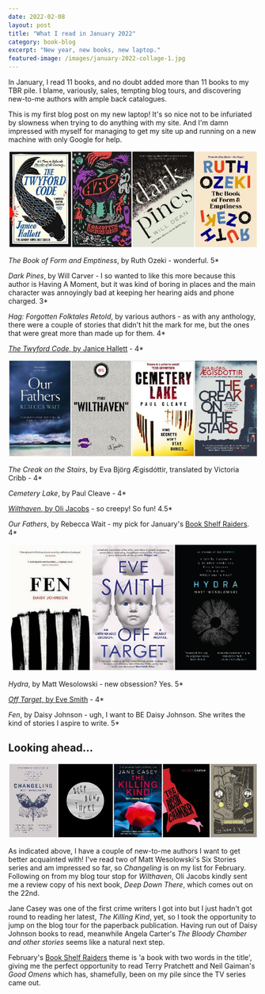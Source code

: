 ```yaml
---
date: 2022-02-08
layout: post
title: "What I read in January 2022"
category: book-blog
excerpt: "New year, new books, new laptop."
featured-image: /images/january-2022-collage-1.jpg
---
```


In January, I read 11 books, and no doubt added more than 11 books to my TBR pile. I blame, variously, sales, tempting blog tours, and discovering new-to-me authors with ample back catalogues.

This is my first blog post on my new laptop! It's so nice not to be infuriated by slowness when trying to do anything with my site. And I'm damn impressed with myself for managing to get my site up and running on a new machine with only Google for help.

![The Book of Form and Emptiness, Dark Pines, Hag, The Twyford Code](/images/january-2022-collage-1.jpg)

<cite>The Book of Form and Emptiness</cite>, by Ruth Ozeki - wonderful. 5*

<cite>Dark Pines</cite>, by Will Carver - I so wanted to like this more because this author is Having A Moment, but it was kind of boring in places and the main character was annoyingly bad at keeping her hearing aids and phone charged. 3*

<cite>Hag: Forgotten Folktales Retold</cite>, by various authors - as with any anthology, there were a couple of stories that didn't hit the mark for me, but the ones that were great more than made up for them. 4*

[<cite>The Twyford Code</cite>, by Janice Hallett](/blog-tour-the-twyford-code/) - 4*

![The Creak on the Stairs, Cemetery Lake, Wilthaven, Our Fathers](/images/january-2022-collage-2.jpg)

<cite>The Creak on the Stairs</cite>, by Eva Björg Ægisdóttir, translated by Victoria Cribb - 4*

<cite>Cemetery Lake</cite>, by Paul Cleave - 4*

[<cite>Wilthaven</cite>, by Oli Jacobs](/blog-tour-wilthaven/) - so creepy! So fun! 4.5*

<cite>Our Fathers</cite>, by Rebecca Wait - my pick for January's [Book Shelf Raiders](https://www.instagram.com/bookshelfraiders/). 4*

![Hydra, Off Target, Fen](/images/january-2022-collage-3.jpg)

<cite>Hydra</cite>, by Matt Wesolowski - new obsession? Yes. 5*

[<cite>Off Target</cite>, by Eve Smith](/blog-tour-off-target/) - 4*

<cite>Fen</cite>, by Daisy Johnson - ugh, I want to BE Daisy Johnson. She writes the kind of stories I aspire to write. 5*

## Looking ahead...

![Changeling, Deep Down There, The Killing Kind, The Bloody Chamber and other stories, Good Omens](/images/january-2022-collage-4.jpg)

As indicated above, I have a couple of new-to-me authors I want to get better acquainted with! I've read two of Matt Wesolowski's Six Stories series and am impressed so far, so <cite>Changeling</cite> is on my list for February. Following on from my blog tour stop for <cite>Wilthaven</cite>, Oli Jacobs kindly sent me a review copy of his next book, <cite>Deep Down There</cite>, which comes out on the 22nd.

Jane Casey was one of the first crime writers I got into but I just hadn't got round to reading her latest, <cite>The Killing Kind</cite>, yet, so I took the opportunity to jump on the blog tour for the paperback publication. Having run out of Daisy Johnson books to read, meanwhile Angela Carter's <cite>The Bloody Chamber and other stories</cite> seems like a natural next step.

February's [Book Shelf Raiders](https://www.instagram.com/bookshelfraiders/) theme is 'a book with two words in the title', giving me the perfect opportunity to read Terry Pratchett and Neil Gaiman's <cite>Good Omens</cite> which has, shamefully, been on my pile since the TV series came out.

